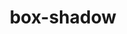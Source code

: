 ---
title: "box-shadow"
description: ""
category: css
last_test_date: "2021-08-03"
test_url: "/tests/css-box-shadow.html"
test_results_url: "https://testi.at/proj/po0Imx6tAX0U9bum5DTNpWcJ"
stats: {
	apple-mail: {
		macos: {
			"12.4": "y"
		},
		ios: {
			"12.1":	"y"
		}
	},
	gmail: {
		desktop-webmail: {
			"2019-02":	"n"
		},
		ios: {
			"2019-02":	"a #1"
		},
		android: {
			"2021-08":	"a #1"
		},
        mobile-webmail: {
            "2020-02":"n"
        }
	},
    orange: {
        desktop-webmail: {
            "2019-08":"y",
            "2021-03":"n"
        },
        ios: {
            "2019-08":"y"
        },
        android: {
            "2019-08":"y"
        }
    },
	outlook: {
		windows: {
			"2007": "n",
			"2010": "n",
			"2013": "n",
			"2016": "n",
			"2019": "n"
		},
		windows-10-mail: {
			"2019-02":	"n"
		},
		macos: {
			"2019-02":	"y"
		},
		outlook-com: {
			"2019-02":	"n"
		},
		ios: {
			"2019-02":	"n"
		},
		android: {
			"2019-02":	"n"
		}
	},
	yahoo: {
		desktop-webmail: {
			"2019-02":	"n"
		},
		ios: {
			"2019-02":	"n"
		},
		android: {
			"2019-02":	"n"
		}
	},
	aol: {
		desktop-webmail: {
			"2019-02":	"n"
		},
		ios: {
			"2019-02":	"n"
		},
		android: {
			"2019-02":	"n"
		}
	},
	samsung-email: {
		android: {
			"5.0.10.2":	"y",
			"6.1.50.25":	"y",
		}
	},
    sfr: {
        desktop-webmail: {
            "2019-08":"y"
        },
        ios: {
            "2019-08":"y"
        },
        android: {
            "2019-08":"y"
        }
    },
	thunderbird: {
		macos: {
			"60.5":	"y"
		}
	},
    protonmail: {
        desktop-webmail: {
            "2020-03":"y"
        },
        ios: {
            "2020-03":"y"
        },
        android: {
            "2020-03":"y"
        }
    },
    hey: {
        desktop-webmail: {
            "2020-06":"y"
        }
    },
    mail-ru: {
        desktop-webmail: {
            "2020-10":"y"
        }
    },
	fastmail: {
		desktop-webmail: {
			"2021-07": "y"
		}
	},
    laposte: {
        desktop-webmail: {
            "2021-08": "y"
        }
    }
}
notes_by_num: {
  "1": "Partial. Only supported with non Gmail accounts."
}
links: {
	"Can I use: CSS3 Box-shadow":"https://caniuse.com/css-boxshadow",
	"MDN: box-shadow":"https://developer.mozilla.org/en-US/docs/Web/CSS/box-shadow"
}
---